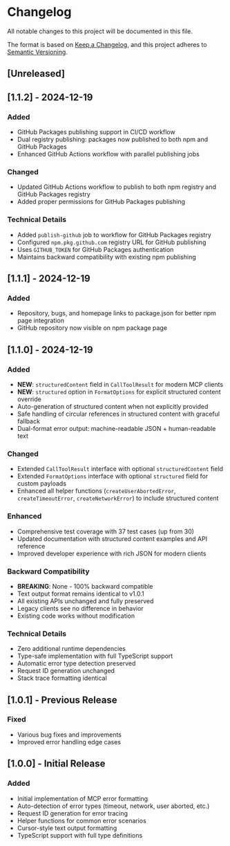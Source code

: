 # Changelog

All notable changes to this project will be documented in this file.

The format is based on [Keep a Changelog](https://keepachangelog.com/en/1.0.0/),
and this project adheres to [Semantic Versioning](https://semver.org/spec/v2.0.0.html).

## [Unreleased]

## [1.1.2] - 2024-12-19

### Added
- GitHub Packages publishing support in CI/CD workflow
- Dual registry publishing: packages now published to both npm and GitHub Packages
- Enhanced GitHub Actions workflow with parallel publishing jobs

### Changed
- Updated GitHub Actions workflow to publish to both npm registry and GitHub Packages registry
- Added proper permissions for GitHub Packages publishing

### Technical Details
- Added `publish-github` job to workflow for GitHub Packages registry
- Configured `npm.pkg.github.com` registry URL for GitHub publishing
- Uses `GITHUB_TOKEN` for GitHub Packages authentication
- Maintains backward compatibility with existing npm publishing

## [1.1.1] - 2024-12-19

### Added
- Repository, bugs, and homepage links to package.json for better npm page integration
- GitHub repository now visible on npm package page

## [1.1.0] - 2024-12-19

### Added
- **NEW**: `structuredContent` field in `CallToolResult` for modern MCP clients
- **NEW**: `structured` option in `FormatOptions` for explicit structured content override
- Auto-generation of structured content when not explicitly provided
- Safe handling of circular references in structured content with graceful fallback
- Dual-format error output: machine-readable JSON + human-readable text

### Changed
- Extended `CallToolResult` interface with optional `structuredContent` field
- Extended `FormatOptions` interface with optional `structured` field for custom payloads
- Enhanced all helper functions (`createUserAbortedError`, `createTimeoutError`, `createNetworkError`) to include structured content

### Enhanced
- Comprehensive test coverage with 37 test cases (up from 30)
- Updated documentation with structured content examples and API reference
- Improved developer experience with rich JSON for modern clients

### Backward Compatibility
- **BREAKING**: None - 100% backward compatible
- Text output format remains identical to v1.0.1
- All existing APIs unchanged and fully preserved
- Legacy clients see no difference in behavior
- Existing code works without modification

### Technical Details
- Zero additional runtime dependencies
- Type-safe implementation with full TypeScript support
- Automatic error type detection preserved
- Request ID generation unchanged
- Stack trace formatting identical

## [1.0.1] - Previous Release

### Fixed
- Various bug fixes and improvements
- Improved error handling edge cases

## [1.0.0] - Initial Release

### Added
- Initial implementation of MCP error formatting
- Auto-detection of error types (timeout, network, user aborted, etc.)
- Request ID generation for error tracing
- Helper functions for common error scenarios
- Cursor-style text output formatting
- TypeScript support with full type definitions 